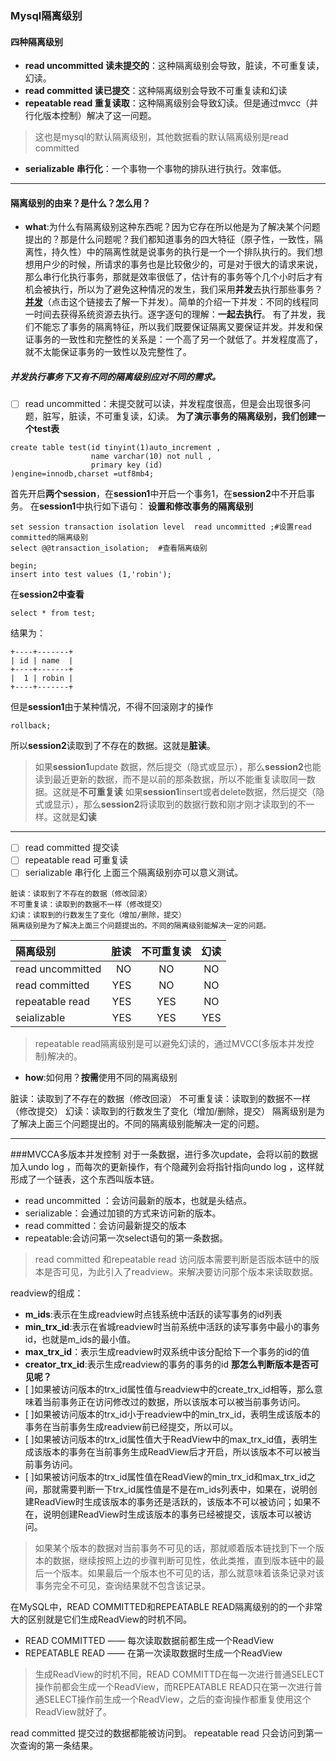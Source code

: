 ### Mysql隔离级别

#### 四种隔离级别
- **read uncommitted 读未提交的**：这种隔离级别会导致，脏读，不可重复读，幻读。
- **read committed 读已提交**：这种隔离级别会导致不可重复读和幻读
- **repeatable read 重复读取**：这种隔离级别会导致幻读。但是通过mvcc（并行化版本控制）解决了这一问题。
> 这也是mysql的默认隔离级别，其他数据看的默认隔离级别是read committed
- **serializable 串行化**：一个事物一个事物的排队进行执行。效率低。
***
#### 隔离级别的由来？是什么？怎么用？
- **what**:为什么有隔离级别这种东西呢？因为它存在所以他是为了解决某个问题提出的？那是什么问题呢？我们都知道事务的四大特征（原子性，一致性，隔离性，持久性）中的隔离性就是说事务的执行是一个一个排队执行的。我们想想用户少的时候，所请求的事务也是比较傲少的，可是对于很大的请求来说，那么串行化执行事务，那就是效率很低了，估计有的事务等个几个小时后才有机会被执行，所以为了避免这种情况的发生，我们采用**并发**去执行那些事务？[**并发**](https://blog.csdn.net/sinat_34082752/article/details/80680348)（点击这个链接去了解一下并发）。简单的介绍一下并发：不同的线程同一时间去获得系统资源去执行。逐字逐句的理解：**一起去执行**。
有了并发，我们不能忘了事务的隔离特征，所以我们既要保证隔离又要保证并发。并发和保证事务的一致性和完整性的关系是：一个高了另一个就低了。并发程度高了，就不太能保证事务的一致性以及完整性了。

##### **并发执行事务下又有不同的隔离级别应对不同的需求。**
   - [ ] read uncommitted：未提交就可以读，并发程度很高，但是会出现很多问题，脏写，脏读，不可重复读，幻读。
**为了演示事务的隔离级别，我们创建一个test表**

```
create table test(id tinyint(1)auto_increment ,
                  name varchar(10) not null ,
                  primary key (id)
)engine=innodb,charset =utf8mb4;
```


   首先开启**两个session**，在**session1**中开启一个事务1，在**session2**中不开启事务。
在**session1**中执行如下语句：
**设置和修改事务的隔离级别**

```
set session transaction isolation level  read uncommitted ;#设置read committed的隔离级别
select @@transaction_isolation;  #查看隔离级别
```
```
begin;
insert into test values (1,'robin');
```
在**session2中查看**

```
select * from test;
```
结果为：

```
+----+-------+
| id | name  |
+----+-------+
|  1 | robin |
+----+-------+
```
但是**session1**由于某种情况，不得不回滚刚才的操作

```
rollback;
```
所以**session2**读取到了不存在的数据。这就是**脏读**。
> 如果**session1**update 数据，然后提交（隐式或显示），那么**session2**也能读到最近更新的数据，而不是以前的那条数据，所以不能重复读取同一数据。这就是**不可重复读**
> 如果**session1**insert或者delete数据，然后提交（隐式或显示），那么**session2**将读取到的数据行数和刚才刚才读取到的不一样。这就是**幻读**

***
   - [ ] read committed 提交读
   - [ ] repeatable read 可重复读
   - [ ] serializable 串行化
上面三个隔离级别亦可以意义测试。

```
脏读：读取到了不存在的数据（修改回滚）
不可重复读：读取到的数据不一样（修改提交）
幻读：读取到的行数发生了变化（增加/删除，提交）
隔离级别是为了解决上面三个问题提出的。不同的隔离级别能解决一定的问题。
```

|隔离级别     |     脏读 |   不可重复读   | 幻读  |
| :-------- | --------:| :------: | :------: |
| read uncommitted    |   NO |  NO| NO|
| read committed     |     YES|   NO| NO|
| repeatable read   |   YES |  YES| NO|
| seializable  |   YES|  YES| YES|
> repeatable read隔离级别是可以避免幻读的，通过MVCC(多版本并发控制)解决的。

- **how**:如何用？**按需**使用不同的隔离级别

脏读：读取到了不存在的数据（修改回滚）
不可重复读：读取到的数据不一样（修改提交）
幻读：读取到的行数发生了变化（增加/删除，提交）
隔离级别是为了解决上面三个问题提出的。不同的隔离级别能解决一定的问题。
***
###MVCCA多版本并发控制
对于一条数据，进行多次update，会将以前的数据加入undo log ，而每次的更新操作，有个隐藏列会将指针指向undo log ，这样就形成了一个链表，这个东西叫版本链。
- read uncommitted ：会访问最新的版本，也就是头结点。
- serializable：会通过加锁的方式来访问新的版本。
- read committed：会访问最新提交的版本
- repeatable:会访问第一次select语句的第一条数据。

> read committed 和repeatable read 访问版本需要判断是否版本链中的版本是否可见，为此引入了readview。来解决要访问那个版本来读取数据。

readview的组成：
- **m_ids**:表示在生成readview时点钱系统中活跃的读写事务的id列表
- **min_trx_id**:表示在省城readview时当前系统中活跃的读写事务中最小的事务id，也就是m_ids的最小值。
- **max_trx_id**：表示生成readview时双系统中该分配给下一个事务的id的值
- **creator_trx_id**:表示生成readview的事务的事务的id
**那怎么判断版本是否可见呢？**
- [ ]如果被访问版本的trx_id属性值与readview中的create_trx_id相等，那么意味着当前事务正在访问修改过的数据，所以该版本可以被当前事务访问。
- [ ]如果被访问版本的trx_id小于readview中的min_trx_id，表明生成该版本的事务在当前事务生成readview前已经提交，所以可以。
- [ ]如果被访问版本的trx_id属性值大于ReadView中的max_trx_id值，表明生成该版本的事务在当前事务生成ReadView后才开启，所以该版本不可以被当前事务访问。
- [ ]如果被访问版本的trx_id属性值在ReadView的min_trx_id和max_trx_id之间，那就需要判断一下trx_id属性值是不是在m_ids列表中，如果在，说明创建ReadView时生成该版本的事务还是活跃的，该版本不可以被访问；如果不在，说明创建ReadView时生成该版本的事务已经被提交，该版本可以被访问。
> 如果某个版本的数据对当前事务不可见的话，那就顺着版本链找到下一个版本的数据，继续按照上边的步骤判断可见性，依此类推，直到版本链中的最后一个版本。如果最后一个版本也不可见的话，那么就意味着该条记录对该事务完全不可见，查询结果就不包含该记录。


在MySQL中，READ COMMITTED和REPEATABLE READ隔离级别的的一个非常大的区别就是它们生成ReadView的时机不同。
- READ COMMITTED —— 每次读取数据前都生成一个ReadView
- REPEATABLE READ —— 在第一次读取数据时生成一个ReadView
> 生成ReadView的时机不同，READ COMMITTD在每一次进行普通SELECT操作前都会生成一个ReadView，而REPEATABLE READ只在第一次进行普通SELECT操作前生成一个ReadView，之后的查询操作都重复使用这个ReadView就好了。

read committed 提交过的数据都能被访问到。
repeatable read 只会访问到第一次查询的第一条结果。